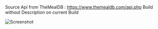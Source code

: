 Source Api from TheMealDB : https://www.themealdb.com/api.php 
Build without Description on current Build

![Screenshot](https://drive.google.com/file/d/1iWfRT8kb-bkNMaBkugiZwLVIvapjsGJ7/view?usp=drive_link)
